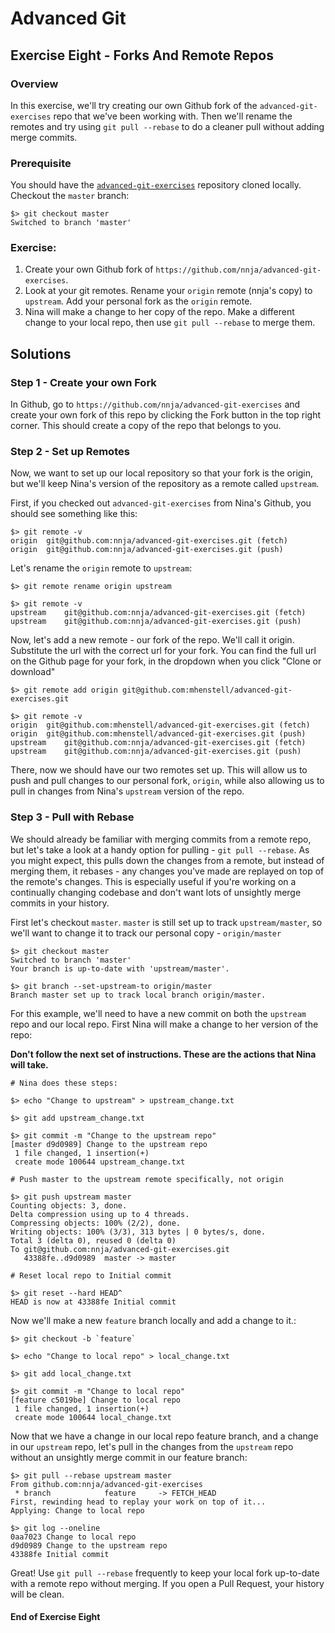 # Advanced Git
## Exercise Eight - Forks And Remote Repos

### Overview
In this exercise, we'll try creating our own Github fork of the `advanced-git-exercises` repo that we've been working with. Then we'll rename the remotes and try using `git pull --rebase` to do a cleaner pull without adding merge commits.

### Prerequisite
You should have the [`advanced-git-exercises`](https://github.com/nnja/advanced-git-exercises)  repository cloned locally. Checkout the `master` branch:

```
$> git checkout master
Switched to branch 'master'
```

### Exercise:
1. Create your own Github fork of `https://github.com/nnja/advanced-git-exercises`.
2. Look at your git remotes. Rename your `origin` remote (nnja's copy) to `upstream`. Add your personal fork as the `origin` remote.
3. Nina will make a change to her copy of the repo. Make a different change to your local repo, then use `git pull --rebase` to merge them.

## Solutions

### Step 1 - Create your own Fork
In Github, go to `https://github.com/nnja/advanced-git-exercises` and create your own fork of this repo by clicking the Fork button in the top right corner. This should create a copy of the repo that belongs to you.

### Step 2 - Set up Remotes
Now, we want to set up our local repository so that your fork is the origin, but we'll keep Nina's version of the repository as a remote called `upstream`.

First, if you checked out `advanced-git-exercises` from Nina's Github, you should see something like this:

```
$> git remote -v
origin	git@github.com:nnja/advanced-git-exercises.git (fetch)
origin	git@github.com:nnja/advanced-git-exercises.git (push)
```

Let's rename the `origin` remote to `upstream`:

```
$> git remote rename origin upstream

$> git remote -v
upstream	git@github.com:nnja/advanced-git-exercises.git (fetch)
upstream	git@github.com:nnja/advanced-git-exercises.git (push)
```

Now, let's add a new remote - our fork of the repo. We'll call it origin. Substitute the url with the correct url for your fork. You can find the full url on the Github page for your fork, in the dropdown when you click "Clone or download"

```
$> git remote add origin git@github.com:mhenstell/advanced-git-exercises.git

$> git remote -v
origin	git@github.com:mhenstell/advanced-git-exercises.git (fetch)
origin	git@github.com:mhenstell/advanced-git-exercises.git (push)
upstream	git@github.com:nnja/advanced-git-exercises.git (fetch)
upstream	git@github.com:nnja/advanced-git-exercises.git (push)
```

There, now we should have our two remotes set up. This will allow us to push and pull changes to our personal fork, `origin`, while also allowing us to pull in changes from Nina's `upstream` version of the repo.

### Step 3 - Pull with Rebase
We should already be familiar with merging commits from a remote repo, but let's take a look at a handy option for pulling - `git pull --rebase`. As you might expect, this pulls down the changes from a remote, but instead of merging them, it rebases - any changes you've made are replayed on top of the remote's changes. This is especially useful if you're working on a continually changing codebase and don't want lots of unsightly merge commits in your history.

First let's checkout `master`. `master` is still set up to track `upstream/master`, so we'll want to change it to track our personal copy - `origin/master`

```
$> git checkout master
Switched to branch 'master'
Your branch is up-to-date with 'upstream/master'.

$> git branch --set-upstream-to origin/master
Branch master set up to track local branch origin/master.
```

For this example, we'll need to have a new commit on both the `upstream` repo and our local repo. First Nina will make a change to her version of the repo:

**Don't follow the next set of instructions. These are the actions that Nina will take.**

```
# Nina does these steps:

$> echo "Change to upstream" > upstream_change.txt

$> git add upstream_change.txt

$> git commit -m "Change to the upstream repo"
[master d9d0989] Change to the upstream repo
 1 file changed, 1 insertion(+)
 create mode 100644 upstream_change.txt
 
# Push master to the upstream remote specifically, not origin

$> git push upstream master
Counting objects: 3, done.
Delta compression using up to 4 threads.
Compressing objects: 100% (2/2), done.
Writing objects: 100% (3/3), 313 bytes | 0 bytes/s, done.
Total 3 (delta 0), reused 0 (delta 0)
To git@github.com:nnja/advanced-git-exercises.git
   43388fe..d9d0989  master -> master

# Reset local repo to Initial commit

$> git reset --hard HEAD^
HEAD is now at 43388fe Initial commit
```

Now we'll make a new `feature` branch locally and add a change to it.:

```
$> git checkout -b `feature`

$> echo "Change to local repo" > local_change.txt

$> git add local_change.txt

$> git commit -m "Change to local repo"
[feature c5019be] Change to local repo
 1 file changed, 1 insertion(+)
 create mode 100644 local_change.txt
```

Now that we have a change in our local repo feature branch, and a change in our `upstream` repo, let's pull in the changes from the `upstream` repo without an unsightly merge commit in our feature branch:

```
$> git pull --rebase upstream master
From github.com:nnja/advanced-git-exercises
 * branch            feature     -> FETCH_HEAD
First, rewinding head to replay your work on top of it...
Applying: Change to local repo

$> git log --oneline
0aa7023 Change to local repo
d9d0989 Change to the upstream repo
43388fe Initial commit
```

Great! Use `git pull --rebase` frequently to keep your local fork up-to-date with a remote repo without merging. If you open a Pull Request, your history will be clean.

#### End of Exercise Eight